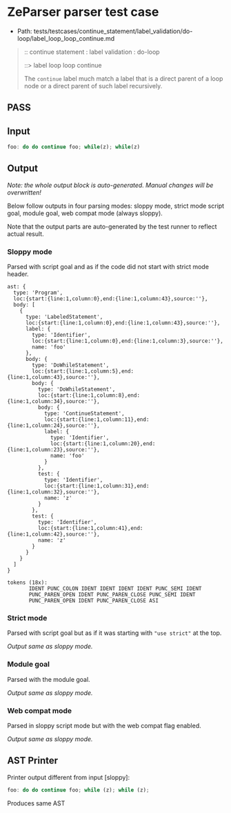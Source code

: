 # ZeParser parser test case

- Path: tests/testcases/continue_statement/label_validation/do-loop/label_loop_loop_continue.md

> :: continue statement : label validation : do-loop
>
> ::> label loop loop continue
>
> The `continue` label much match a label that is a direct parent of a loop node or a direct parent of such label recursively.

## PASS

## Input

`````js
foo: do do continue foo; while(z); while(z)
`````

## Output

_Note: the whole output block is auto-generated. Manual changes will be overwritten!_

Below follow outputs in four parsing modes: sloppy mode, strict mode script goal, module goal, web compat mode (always sloppy).

Note that the output parts are auto-generated by the test runner to reflect actual result.

### Sloppy mode

Parsed with script goal and as if the code did not start with strict mode header.

`````
ast: {
  type: 'Program',
  loc:{start:{line:1,column:0},end:{line:1,column:43},source:''},
  body: [
    {
      type: 'LabeledStatement',
      loc:{start:{line:1,column:0},end:{line:1,column:43},source:''},
      label: {
        type: 'Identifier',
        loc:{start:{line:1,column:0},end:{line:1,column:3},source:''},
        name: 'foo'
      },
      body: {
        type: 'DoWhileStatement',
        loc:{start:{line:1,column:5},end:{line:1,column:43},source:''},
        body: {
          type: 'DoWhileStatement',
          loc:{start:{line:1,column:8},end:{line:1,column:34},source:''},
          body: {
            type: 'ContinueStatement',
            loc:{start:{line:1,column:11},end:{line:1,column:24},source:''},
            label: {
              type: 'Identifier',
              loc:{start:{line:1,column:20},end:{line:1,column:23},source:''},
              name: 'foo'
            }
          },
          test: {
            type: 'Identifier',
            loc:{start:{line:1,column:31},end:{line:1,column:32},source:''},
            name: 'z'
          }
        },
        test: {
          type: 'Identifier',
          loc:{start:{line:1,column:41},end:{line:1,column:42},source:''},
          name: 'z'
        }
      }
    }
  ]
}

tokens (18x):
       IDENT PUNC_COLON IDENT IDENT IDENT IDENT PUNC_SEMI IDENT
       PUNC_PAREN_OPEN IDENT PUNC_PAREN_CLOSE PUNC_SEMI IDENT
       PUNC_PAREN_OPEN IDENT PUNC_PAREN_CLOSE ASI
`````

### Strict mode

Parsed with script goal but as if it was starting with `"use strict"` at the top.

_Output same as sloppy mode._

### Module goal

Parsed with the module goal.

_Output same as sloppy mode._

### Web compat mode

Parsed in sloppy script mode but with the web compat flag enabled.

_Output same as sloppy mode._

## AST Printer

Printer output different from input [sloppy]:

````js
foo: do do continue foo; while (z); while (z);
````

Produces same AST
